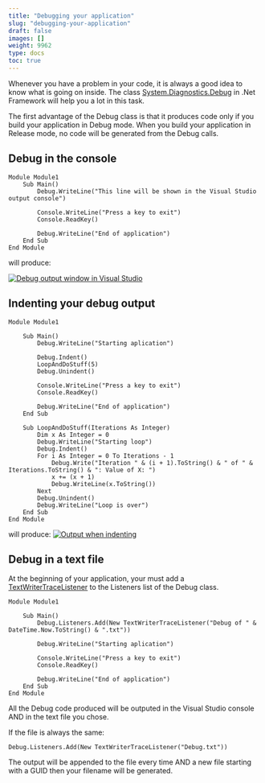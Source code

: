 ```yaml
---
title: "Debugging your application"
slug: "debugging-your-application"
draft: false
images: []
weight: 9962
type: docs
toc: true
---
```


Whenever you have a problem in your code, it is always a good idea to know what is going on inside. The class [System.Diagnostics.Debug](https://msdn.microsoft.com/en-us/library/system.diagnostics.debug(v=vs.110).aspx) in .Net Framework will help you a lot in this task.

The first advantage of the Debug class is that it produces code only if you build your application in Debug mode. When you build your application in Release mode, no code will be generated from the Debug calls.

## Debug in the console
    Module Module1
        Sub Main()
            Debug.WriteLine("This line will be shown in the Visual Studio output console")

            Console.WriteLine("Press a key to exit")
            Console.ReadKey()

            Debug.WriteLine("End of application")
        End Sub
    End Module


will produce:

[![Debug output window in Visual Studio][1]][1]


  [1]: https://i.stack.imgur.com/CSZAI.png

## Indenting your debug output
    Module Module1

        Sub Main()
            Debug.WriteLine("Starting aplication")

            Debug.Indent()
            LoopAndDoStuff(5)
            Debug.Unindent()

            Console.WriteLine("Press a key to exit")
            Console.ReadKey()

            Debug.WriteLine("End of application")
        End Sub

        Sub LoopAndDoStuff(Iterations As Integer)
            Dim x As Integer = 0
            Debug.WriteLine("Starting loop")
            Debug.Indent()
            For i As Integer = 0 To Iterations - 1
                Debug.Write("Iteration " & (i + 1).ToString() & " of " & Iterations.ToString() & ": Value of X: ")
                x += (x + 1)
                Debug.WriteLine(x.ToString())
            Next
            Debug.Unindent()
            Debug.WriteLine("Loop is over")
        End Sub
    End Module

will produce:
[![Output when indenting][1]][1]


  [1]: https://i.stack.imgur.com/wHFLT.png

## Debug in a text file
At the beginning of your application, your must add a [TextWriterTraceListener][1] to the Listeners list of the Debug class.

    Module Module1

        Sub Main()
            Debug.Listeners.Add(New TextWriterTraceListener("Debug of " & DateTime.Now.ToString() & ".txt"))

            Debug.WriteLine("Starting aplication")

            Console.WriteLine("Press a key to exit")
            Console.ReadKey()

            Debug.WriteLine("End of application")
        End Sub
    End Module

All the Debug code produced will be outputed in the Visual Studio console AND in the text file you chose.

If the file is always the same:

    Debug.Listeners.Add(New TextWriterTraceListener("Debug.txt"))

The output will be appended to the file every time AND a new file starting with a GUID then your filename will be generated.


  [1]: https://msdn.microsoft.com/en-us/library/system.diagnostics.textwritertracelistener(v=vs.110).aspx

